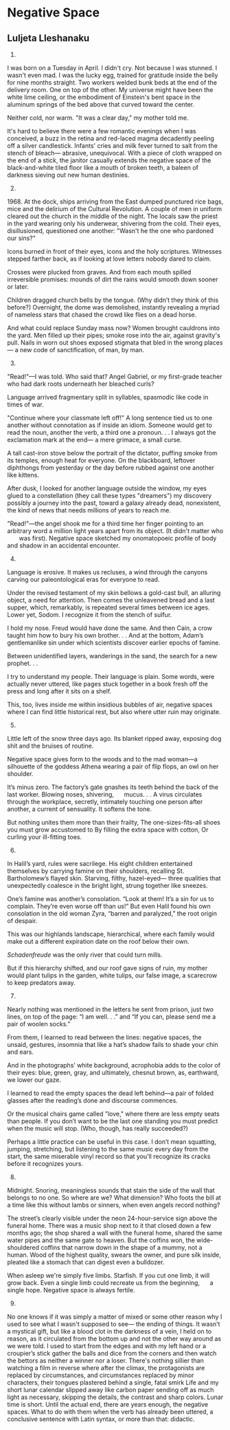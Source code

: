 # Negative Space
## Luljeta Lleshanaku
1.
I was born on a Tuesday in April.
I didn't cry. Not because I was stunned. I wasn't even mad.
I was the lucky egg, trained for gratitude
inside the belly for nine months straight.
Two workers welded bunk beds at the end
of the delivery room. One on top of the other.
My universe might have been the white lime ceiling,
or the embodiment of Einstein's bent space
in the aluminum springs of the bed above
that curved toward the center.

Neither cold, nor warm.
"It was a clear day," my mother told me.

It's hard to believe
there were a few romantic evenings
when I was conceived, a buzz in the retina
and red-laced magma
decadently peeling off
a silver candlestick.
Infants' cries and milk fever
turned to salt from the stench of bleach—
abrasive, unequivocal.
With a piece of cloth wrapped on the end of a stick,
the janitor casually extends the negative space
of the black-and-white tiled floor
like a mouth of broken teeth, a baleen of darkness
sieving out new human destinies.


2.
1968\. At the dock, ships arriving from the East
dumped punctured rice bags, mice
and the delirium of the Cultural Revolution.
A couple of men in uniform
cleared out the church
in the middle of the night.
The locals saw the priest in the yard
wearing only his underwear, shivering from the cold.
Their eyes, disillusioned, questioned one another:
"Wasn't he the one who pardoned our sins?"

Icons burned in front of their eyes,
icons and the holy scriptures.
Witnesses stepped farther back,
as if looking at love letters
nobody dared to claim.

Crosses were plucked from graves. And from each mouth
spilled irreversible promises:
mounds of dirt the rains would smooth down
sooner or later.

Children dragged church bells by the tongue.
(Why didn’t they think of this before?)
Overnight, the dome was demolished, instantly revealing
a myriad of nameless stars that chased the crowd
like flies on a dead horse.

And what could replace Sunday mass now?
Women brought cauldrons into the yard.
Men filled up their pipes; smoke rose
into the air, against gravity's pull.
Nails in worn out shoes exposed stigmata
that bled in the wrong places—
a new code of sanctification,
of man, by man.


3.
"Read!"—I was told. Who said that?
Angel Gabriel, or my first-grade teacher
who had dark roots underneath her bleached curls?

Language arrived fragmentary
split in syllables, spasmodic
like code in times of war.

"Continue where your classmate left off!"
A long sentence tied us to one another
without connotation as if inside an idiom.
Someone would get to read the noun, another the verb,
a third one a pronoun. . .
I always got the exclamation mark at the end—
a mere grimace, a small curse.

A tall cast-iron stove below the portrait of the dictator,
puffing smoke from its temples, enough heat for everyone.
On the blackboard,
leftover diphthongs from yesterday or the day before
rubbed against one another like kittens.

After dusk, I looked for another language outside the window,
my eyes glued to a constellation
(they call these types "dreamers")
my discovery possibly a journey into the past,
toward a galaxy already dead, nonexistent,
the kind of news that needs millions of years
to reach me.

"Read!"—the angel shook me for a third time
her finger pointing to an arbitrary word
a million light years apart from its object. (It didn't matter who
       was first).
Negative space sketched my onomatopoeic profile
of body and shadow in an accidental encounter.


4.
Language is erosive.
It makes us recluses,
a wind through the canyons
carving our paleontological eras
for everyone to read.

Under the revised testament of my skin
bellows a gold-cast bull, an alluring object,
a need for attention.
Then comes the unleavened bread and a last supper,
which, remarkably, is repeated several times
between ice ages.
Lower yet, Sodom.
I recognize it from the stench of sulfur.

I hold my nose. Freud would have done the same.
And then Cain,
a crow taught him how to bury his own brother. . .
And at the bottom,
Adam’s gentlemanlike sin
under which scientists
discover earlier epochs of famine.

Between unidentified layers,
wanderings in the sand, the search for a new prophet. . .

I try to understand my people.
Their language is plain. Some words,
were actually never uttered, like pages stuck together
in a book fresh off the press
and long after it sits on a shelf.

This, too, lives inside me
within insidious bubbles of air, negative
spaces where I can find little historical rest,
but also where utter ruin may originate.


5.
Little left of the snow three days ago.
Its blanket ripped away, exposing
dog shit and the bruises of routine.

Negative space gives form to the woods
and to the mad woman—a silhouette
of the goddess Athena
wearing a pair of flip flops,
an owl on her shoulder.

It’s minus zero. The factory’s gate gnashes its teeth
behind the back of the last worker. Blowing noses, shivering,
     mucus. . .
A virus circulates through the workplace,
secretly, intimately touching one person after another,
a current of sensuality.
It softens the tone.

But nothing unites them more than their frailty,
The one-sizes-fits-all shoes you must grow accustomed to
By filling the extra space with cotton,
Or curling your ill-fitting toes.


6.
In Halil’s yard,
rules were sacrilege.
His eight children entertained themselves
by carrying famine on their shoulders,
recalling St. Bartholomew’s flayed skin.
Starving, filthy, hazel-eyed—
three qualities that unexpectedly coalesce
in the bright light, strung together like sneezes.

One’s famine was another’s consolation.
“Look at them! It’s a sin for us to complain.
They’re even worse off than us!”
But even Halil found his own consolation
in the old woman Zyra, “barren and paralyzed,”
the root origin of despair.

This was our highlands landscape,
hierarchical, where each family
would make out a different expiration date
on the roof below their own.

 _Schadenfreude_ was the only river
that could turn mills.

But if this hierarchy shifted,
and our roof gave signs of ruin,
my mother would plant tulips in the garden,
white tulips, our false image,
a scarecrow to keep predators away.


7.
Nearly nothing was mentioned in the letters he sent from prison,
just two lines, on top of the page:
“I am well. . .” and “If you can,
please send me a pair of woolen socks.”

From them, I learned to read between the lines:
negative spaces, the unsaid, gestures,
insomnia that like a hat’s shadow
fails to shade your chin and ears.

And in the photographs’ white background,
acrophobia adds to the color of their eyes: blue,
green, gray, and ultimately, chesnut brown,
as, earthward, we lower our gaze.

I learned to read the empty spaces the dead left
behind—a pair of folded glasses
after the reading’s done and discourse commences.

Or the musical chairs game called "love,"
where there are less empty seats than people.
If you don’t want to be the last one standing
you must predict when the music will stop.
(Who, though, has really succeeded?)

Perhaps a little practice can be useful in this case.
I don’t mean squatting, jumping, stretching,
but listening to the same music every day from the start,
the same miserable vinyl record
so that you’ll recognize its cracks
before it recognizes yours.


8.
Midnight. Snoring,
meaningless sounds that stain the side of the wall
that belongs to no one.
So where are we? What dimension?
Who foots the bill at a time like this
without lambs or sinners,
when even angels record nothing?

The street’s clearly visible
under the neon 24-hour-service sign
above the funeral home.
There was a music shop next to it
that closed down a few months ago;
the shop shared a wall with the funeral home,
shared the same water pipes and the same gate to heaven.
But the coffins won,
the wide-shouldered coffins that narrow down
in the shape of a mummy, not a human.
Wood of the highest quality, swears the owner,
and pure silk inside, pleated like a stomach
that can digest even a bulldozer.

When asleep we're simply five limbs. Starfish.
If you cut one limb, it will grow back.
Even a single limb could recreate us from the beginning,
     a single hope.
Negative space is always fertile.


9.
No one knows if it was simply a matter of mixed
or some other reason why I used to see
what I wasn't supposed to see—
the ending of things.
It wasn’t a mystical gift, but like a blood clot
in the darkness of a vein, I held on to reason,
as it circulated from the bottom up
and not the other way around as we were told.
I used to start from the edges
and with my left hand or a croupier’s stick
gather the balls and dice from the corners
and then watch the bettors
as neither a winner nor a loser.
There's nothing sillier
than watching a film in reverse
where after the climax, the protagonists
are replaced by circumstances,
and circumstances replaced by minor characters,
their tongues plastered behind a single, fatal smirk
Life and my short lunar calendar slipped away
like carbon paper sending off as much light as necessary,
skipping the details, the contrast and sharp colors.
Lunar time is short. Until the actual end,
there are years enough, the negative spaces.
What to do with them when the verb
has already been uttered, a conclusive sentence
with Latin syntax, or more than that:
didactic.
